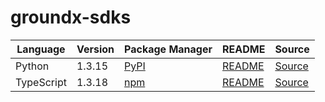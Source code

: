 # groundx-sdks

|Language|Version|Package Manager|README|Source|
|-|-|-|-|-|
|Python|1.3.15|[PyPI](https://pypi.org/project/groundx-python-sdk/1.3.15)|[README](https://github.com/groundxai/groundx-sdks/tree/HEAD/sdks/python#readme)|[Source](https://github.com/groundxai/groundx-sdks/tree/HEAD/sdks/python)|
|TypeScript|1.3.18|[npm](https://www.npmjs.com/package/groundx-typescript-sdk/v/1.3.18)|[README](https://github.com/groundxai/groundx-sdks/tree/HEAD/sdks/typescript#readme)|[Source](https://github.com/groundxai/groundx-sdks/tree/HEAD/sdks/typescript)|